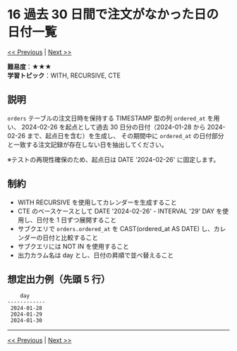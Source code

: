 # 16 過去 30 日間で注文がなかった日の日付一覧

[<< Previous](problem_15.md) | [Next >>](problem_17.md)

**難易度**：★★★  
**学習トピック**：WITH, RECURSIVE, CTE

## 説明
`orders` テーブルの注文日時を保持する TIMESTAMP 型の列 `ordered_at` を用い、
2024-02-26 を起点として過去 30 日分の日付（2024-01-28 から 2024-02-26 まで、起点日を含む）を生成し、
その期間中に `ordered_at` の日付部分と一致する注文記録が存在しない日を抽出してください。

※テストの再現性確保のため、起点日は DATE '2024-02-26' に固定します。

## 制約
* WITH RECURSIVE を使用してカレンダーを生成すること
* CTE のベースケースとして DATE '2024-02-26' - INTERVAL '29' DAY を使用し、日付を 1 日ずつ展開すること
* サブクエリで `orders.ordered_at` を CAST(ordered_at AS DATE) し、カレンダーの日付と比較すること
* サブクエリには NOT IN を使用すること
* 出力カラム名は day とし、日付の昇順で並べ替えること

## 想定出力例（先頭 5 行）

```
    day     
------------
 2024-01-28
 2024-01-29
 2024-01-30
```

---

[<< Previous](problem_15.md) | [Next >>](problem_17.md)

